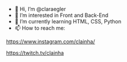 - 👋 Hi, I’m @claraegler
- 👀 I’m interested in Front and Back-End
- 🌱 I’m currently learning HTML, CSS, Python
- 📫 How to reach me:

https://www.instagram.com/clainha/

https://twitch.tv/clainha


<!---
claraegler/claraegler is a ✨ special ✨ repository because its `README.md` (this file) appears on your GitHub profile.
You can click the Preview link to take a look at your changes.
--->
